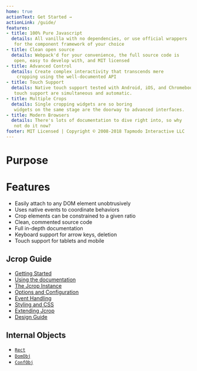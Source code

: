 ```yaml
---
home: true
actionText: Get Started →
actionLink: /guide/
features:
- title: 100% Pure Javascript
  details: All vanilla with no dependencies, or use official wrappers
   for the component framework of your choice
- title: Clean open source
  details: Webpack'd for your convenience, the full source code is
   open, easy to develop with, and MIT licensed
- title: Advanced Control
  details: Create complex interactivity that transcends mere
    cropping using the well-documented API
- title: Touch Support
  details: Native touch support tested with Android, iOS, and Chromebook. Mouse and
   touch support are simultaneous and automatic.
- title: Multiple Crops
  details: Single cropping widgets are so boring
   widgets on the same stage are the doorway to advanced interfaces.
- title: Modern Browsers
  details: There's lots of documentation to dive right into, so why
   not do it now?
footer: MIT Licensed | Copyright © 2008-2018 Tapmodo Interactive LLC
---
```


# Purpose

# Features

  * Easily attach to any DOM element unobtrusively
  * Uses native events to coordinate behaviors
  * Crop elements can be constrained to a given ratio
  * Clean, commented source code
  * Full in-depth documentation
  * Keyboard support for arrow keys, deletion
  * Touch support for tablets and mobile

## Jcrop Guide

  * [Getting Started](/guide/)
  * [Using the documentation](/guide/about.html)
  * [The Jcrop Instance](/guide/instance.html)
  * [Options and Configuration](/guide/options.html)
  * [Event Handling](/guide/events.html)
  * [Styling and CSS](/guide/styling.html)
  * [Extending Jcrop](/guide/extend.html)
  * [Design Guide](/guide/design.html)

## Internal Objects

  * [`Rect`](/objects/rect.html)
  * [`DomObj`](/objects/domobj.html)
  * [`ConfObj`](/objects/confobj.html)
